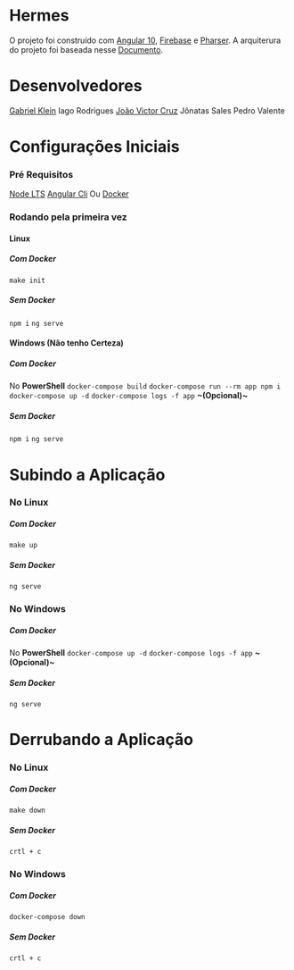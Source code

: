 # Hermes

O projeto foi construído com [Angular 10](https://angular.io/), [Firebase](https://firebase.google.com/) e [Pharser](https://phaser.io/).
A arquiterura do projeto foi baseada nesse [Documento](https://slides.com/loiane/angular-10-dicas-organizacao-modulos-vscode-boas-praticas).

# Desenvolvedores

[Gabriel Klein](https://github.com/gabriel-klein)
Iago Rodrigues
[João Victor Cruz](https://github.com/VictorBras)
Jônatas Sales
Pedro Valente

# Configurações Iniciais
### Pré Requisitos
[Node LTS](https://nodejs.org/en/)
[Angular Cli](https://angular.io/guide/setup-local)
Ou
[Docker](https://www.docker.com/get-started)

### Rodando pela primeira vez
#### Linux
##### Com Docker
`make init`
##### Sem Docker
`npm i`
`ng serve`

#### Windows (Não tenho Certeza)
##### Com Docker
No **PowerShell**
`docker-compose build`
`docker-compose run --rm app npm i`
`docker-compose up -d`
`docker-compose logs -f app` **~(Opcional)~**

##### Sem Docker
`npm i`
`ng serve`

# Subindo a Aplicação
### No Linux
##### Com Docker
`make up`

##### Sem Docker
`ng serve`

### No Windows
##### Com Docker
No **PowerShell**
`docker-compose up -d`
`docker-compose logs -f app` **~(Opcional)~**

##### Sem Docker
`ng serve`

# Derrubando a Aplicação
### No Linux
##### Com Docker
`make down`

##### Sem Docker
`crtl + c`

### No Windows
##### Com Docker
`docker-compose down`

##### Sem Docker
`crtl + c`